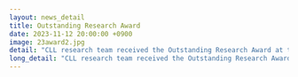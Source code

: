 ```yaml
---
layout: news_detail
title: Outstanding Research Award
date: 2023-11-12 20:00:00 +0900
image: 23award2.jpg
detail: "CLL research team received the Outstanding Research Award at the 8th KSHA & KASA conference 2023."
long_detail: "CLL research team received the Outstanding Research Award at the 8th KSHA & KASA conference 2023.."
---
```


